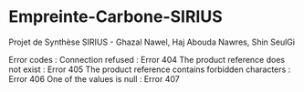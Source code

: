 # Empreinte-Carbone-SIRIUS
Projet de Synthèse SIRIUS - Ghazal Nawel, Haj Abouda Nawres, Shin SeulGi


Error codes :
Connection refused : Error 404
The product reference does not exist : Error 405
The product reference contains forbidden characters : Error 406
One of the values is null : Error 407